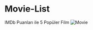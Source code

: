 # Movie-List
IMDb Puanları ile 5 Popüler Film
![Movie](https://github.com/user-attachments/assets/889025ef-7624-493f-9bc4-cd4d5a3e06fb)
